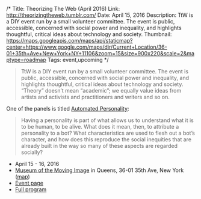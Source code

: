 /*
Title: Theorizing The Web (April 2016)
Link: http://theorizingtheweb.tumblr.com/
Date: April 15, 2016
Description: TtW is a DIY event run by a small volunteer committee. The event is public, accessible, concerned with social power and inequality, and highlights thoughtful, critical ideas about technology and society.
Thumbnail: https://maps.googleapis.com/maps/api/staticmap?center=https://www.google.com/maps/dir/Current+Location/36-01+35th+Ave+New+York+NY+11106&zoom=15&size=900x220&scale=2&maptype=roadmap
Tags: event,upcoming
*/

> TtW is a DIY event run by a small volunteer committee. The event is public, accessible, concerned with social power and inequality, and highlights thoughtful, critical ideas about technology and society. “Theory” doesn’t mean “academic”; we equally value ideas from artists and activists and practitioners and writers and so on. 

One of the panels is titled [Automated Personality](http://theorizingtheweb.tumblr.com/post/141146366985/automated-personality):

> Having a personality is part of what allows us to understand what it is to be human, to be alive. What does it mean, then, to attribute a personality to a bot? What characteristics are used to flesh out a bot’s character, and how does this reproduce the social inequities that are already built in the way so many of these aspects are regarded socially?

- April 15 - 16, 2016
- [Museum of the Moving Image](http://www.movingimage.us/) in Queens, 36-01 35th Ave, New York ([map](https://www.google.com/maps/dir/Current+Location/36-01+35th+Ave+New+York+NY+11106))
- [Event page](http://theorizingtheweb.tumblr.com/)
- [Full program](http://theorizingtheweb.tumblr.com/2016/program)
